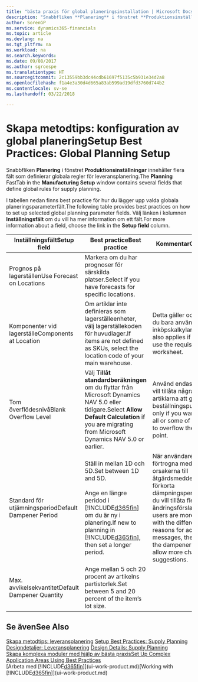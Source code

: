 ```yaml
---
title: "bästa praxis för global planeringsinstallation | Microsoft Docs"
description: "Snabbfliken **Planering** i fönstret **Produktionsinställningar** innehåller flera fält som definierar globala regler för leveransplanering."
author: SorenGP
ms.service: dynamics365-financials
ms.topic: article
ms.devlang: na
ms.tgt_pltfrm: na
ms.workload: na
ms.search.keywords: 
ms.date: 09/08/2017
ms.author: sgroespe
ms.translationtype: HT
ms.sourcegitcommit: 2c13559bb3dc44cdb61697f5135c5b931e34d2a8
ms.openlocfilehash: f1a4e3a30d4d665a83ab599ad19dfd3760d744b2
ms.contentlocale: sv-se
ms.lasthandoff: 03/22/2018

---
```

# <a name="setup-best-practices-global-planning-setup"></a><span data-ttu-id="88187-103">Skapa metodtips: konfiguration av global planering</span><span class="sxs-lookup"><span data-stu-id="88187-103">Setup Best Practices: Global Planning Setup</span></span>
<span data-ttu-id="88187-104">Snabbfliken **Planering** i fönstret **Produktionsinställningar** innehåller flera fält som definierar globala regler för leveransplanering.</span><span class="sxs-lookup"><span data-stu-id="88187-104">The **Planning** FastTab in the **Manufacturing Setup** window contains several fields that define global rules for supply planning.</span></span>  

 <span data-ttu-id="88187-105">I tabellen nedan finns best practice för hur du lägger upp valda globala planeringsparameterfält.</span><span class="sxs-lookup"><span data-stu-id="88187-105">The following table provides best practices on how to set up selected global planning parameter fields.</span></span> <span data-ttu-id="88187-106">Välj länken i kolumnen **Inställningsfält** om du vill ha mer information om ett fält.</span><span class="sxs-lookup"><span data-stu-id="88187-106">For more information about a field, choose the link in the **Setup field** column.</span></span>  

|<span data-ttu-id="88187-107">Inställningsfält</span><span class="sxs-lookup"><span data-stu-id="88187-107">Setup field</span></span>|<span data-ttu-id="88187-108">Best practice</span><span class="sxs-lookup"><span data-stu-id="88187-108">Best practice</span></span>|<span data-ttu-id="88187-109">Kommentar</span><span class="sxs-lookup"><span data-stu-id="88187-109">Comment</span></span>|  
|-----------------|-------------------|-------------|  
|<span data-ttu-id="88187-110">Prognos på lagerställen</span><span class="sxs-lookup"><span data-stu-id="88187-110">Use Forecast on Locations</span></span>|<span data-ttu-id="88187-111">Markera om du har prognoser för särskilda platser.</span><span class="sxs-lookup"><span data-stu-id="88187-111">Select if you have forecasts for specific locations.</span></span>||  
|<span data-ttu-id="88187-112">Komponenter vid lagerställe</span><span class="sxs-lookup"><span data-stu-id="88187-112">Components at Location</span></span>|<span data-ttu-id="88187-113">Om artiklar inte definieras som lagerställeenheter, välj lagerställekoden för huvudlager.</span><span class="sxs-lookup"><span data-stu-id="88187-113">If items are not defined as SKUs, select the location code of your main warehouse.</span></span>|<span data-ttu-id="88187-114">Detta gäller också om du bara använder inköpskalkylarket.</span><span class="sxs-lookup"><span data-stu-id="88187-114">This also applies if you only use the requisition worksheet.</span></span>|  
|<span data-ttu-id="88187-115">Tom överflödesnivå</span><span class="sxs-lookup"><span data-stu-id="88187-115">Blank Overflow Level</span></span>|<span data-ttu-id="88187-116">Välj **Tillåt standardberäkningen** om du flyttar från Microsoft Dynamics NAV 5.0 eller tidigare.</span><span class="sxs-lookup"><span data-stu-id="88187-116">Select **Allow Default Calculation** if you are migrating from Microsoft Dynamics NAV 5.0 or earlier.</span></span>|<span data-ttu-id="88187-117">Använd endast om du vill tillåta några eller alla artiklarna att gå över beställningspunkten.</span><span class="sxs-lookup"><span data-stu-id="88187-117">Use only if you want to allow all or some of your items to overflow the reorder point.</span></span>|  
|<span data-ttu-id="88187-118">Standard för utjämningsperiod</span><span class="sxs-lookup"><span data-stu-id="88187-118">Default Dampener Period</span></span>|<span data-ttu-id="88187-119">Ställ in mellan 1D och 5D.</span><span class="sxs-lookup"><span data-stu-id="88187-119">Set between 1D and 5D.</span></span><br /><br /> <span data-ttu-id="88187-120">Ange en längre peridod i [!INCLUDE[d365fin](includes/d365fin_md.md)] om du är ny i planering.</span><span class="sxs-lookup"><span data-stu-id="88187-120">If new to planning in [!INCLUDE[d365fin](includes/d365fin_md.md)], then set a longer period.</span></span>|<span data-ttu-id="88187-121">När användare är mer förtrogna med de olika orsakerna till åtgärdsmeddelanden, förkorta dämpningsperioden om du vill tillåta fler ändringsförslag.</span><span class="sxs-lookup"><span data-stu-id="88187-121">When users are more familiar with the different reasons for action messages, then shorten the dampener period to allow more change suggestions.</span></span>|  
|<span data-ttu-id="88187-122">Max. avvikelsekvantitet</span><span class="sxs-lookup"><span data-stu-id="88187-122">Default Dampener Quantity</span></span>|<span data-ttu-id="88187-123">Ange mellan 5 och 20 procent av artikelns partistorlek.</span><span class="sxs-lookup"><span data-stu-id="88187-123">Set between 5 and 20 percent of the item’s lot size.</span></span>||  

## <a name="see-also"></a><span data-ttu-id="88187-124">Se även</span><span class="sxs-lookup"><span data-stu-id="88187-124">See Also</span></span>  
 <span data-ttu-id="88187-125">[Skapa metodtips: leveransplanering](setup-best-practices-supply-planning.md) </span><span class="sxs-lookup"><span data-stu-id="88187-125">[Setup Best Practices: Supply Planning](setup-best-practices-supply-planning.md) </span></span>  
 <span data-ttu-id="88187-126">[Designdetaljer: Leveransplanering](design-details-supply-planning.md) </span><span class="sxs-lookup"><span data-stu-id="88187-126">[Design Details: Supply Planning](design-details-supply-planning.md) </span></span>  
 [<span data-ttu-id="88187-127">Skapa komplexa moduler med hjälp av bästa praxis</span><span class="sxs-lookup"><span data-stu-id="88187-127">Set Up Complex Application Areas Using Best Practices</span></span>](set-up-complex-application-areas-using-best-practices.md)  
 <span data-ttu-id="88187-128">[Arbeta med [!INCLUDE[d365fin](includes/d365fin_md.md)]](ui-work-product.md)</span><span class="sxs-lookup"><span data-stu-id="88187-128">[Working with [!INCLUDE[d365fin](includes/d365fin_md.md)]](ui-work-product.md)</span></span>

